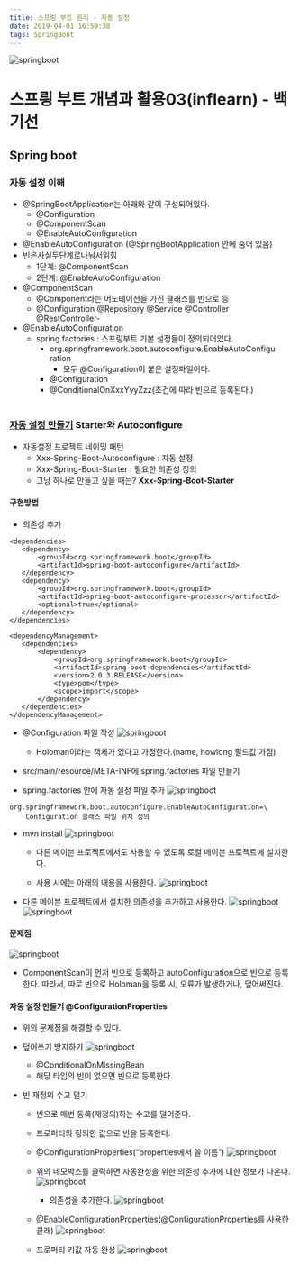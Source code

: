 ```yaml
---
title: 스프링 부트 원리 - 자동 설정
date: 2019-04-01 16:59:38
tags: SpringBoot
---
```

![springboot](/images/springboot_logo.png)
# 스프릥 부트 개념과 활용03(inflearn) - 백기선 
## Spring boot

### 자동 설정 이해
- @SpringBootApplication는 아래와 같이 구성되어있다.
    - @Configuration
    - @ComponentScan
    - @EnableAutoConfiguration
- @EnableAutoConfiguration (@SpringBootApplication 안에 숨어 있음) 
- 빈은사실두단계로나눠서읽힘
    - 1단계: @ComponentScan
    - 2단계: @EnableAutoConfiguration 
- @ComponentScan
    - @Component라는 어노테이션을 가진 클래스를 빈으로 등
    - @Configuration @Repository @Service @Controller @RestController- 
- @EnableAutoConfiguration 
    - spring.factories : 스프링부트 기본 설정들이 정의되어있다.
        - org.springframework.boot.autoconfigure.EnableAutoConfigu ration
            - 모두 @Configuration이 붙은 설정파일이다.
        - @Configuration
        - @ConditionalOnXxxYyyZzz(조건에 따라 빈으로 등록된다.)
<br><br>

### [자동 설정 만들기](https://docs.spring.io/spring-boot/docs/current/reference/htmlsingle/#boot-features-developing-auto-configuration) Starter와 Autoconfigure
- 자동설정 프로젝트 네이밍 패턴
    - Xxx-Spring-Boot-Autoconfigure : 자동 설정
    - Xxx-Spring-Boot-Starter : 필요한 의존성 정의
    - 그냥 하나로 만들고 싶을 때는? **Xxx-Spring-Boot-Starter**
    
#### 구현방법
- 의존성 추가
```
<dependencies>
   <dependency>
       <groupId>org.springframework.boot</groupId>
       <artifactId>spring-boot-autoconfigure</artifactId>
   </dependency>
   <dependency>
       <groupId>org.springframework.boot</groupId>
       <artifactId>spring-boot-autoconfigure-processor</artifactId>
       <optional>true</optional>
   </dependency>
</dependencies>

<dependencyManagement>
   <dependencies>
       <dependency>
           <groupId>org.springframework.boot</groupId>
           <artifactId>spring-boot-dependencies</artifactId>
           <version>2.0.3.RELEASE</version>
           <type>pom</type>
           <scope>import</scope>
       </dependency>
   </dependencies>
</dependencyManagement>
```

- @Configuration 파일 작성
    ![springboot](/images/springboot/springboot02-10.png)
    - Holoman이라는 객체가 있다고 가정한다.(name, howlong 필드값 가짐)
    
- src/main/resource/META-INF에 spring.factories 파일 만들기
- spring.factories 안에 자동 설정 파일 추가
![springboot](/images/springboot/springboot02-11.png)
```
org.springframework.boot.autoconfigure.EnableAutoConfiguration=\
    Configuration 클래스 파일 위치 정의
```

- mvn install
    ![springboot](/images/springboot/springboot02-12.png)
    - 다른 메이븐 프로젝트에서도 사용할 수 있도록 로컬 메이븐 프로젝트에 설치한다.
    
    - 사용 시에는 아래의 내용을 사용한다.
    ![springboot](/images/springboot/springboot02-13.png)
    
- 다른 메이븐 프로젝트에서 설치한 의존성을 추가하고 사용한다.
![springboot](/images/springboot/springboot02-15.png)![springboot](/images/springboot/springboot02-14.png)

#### 문제점
![springboot](/images/springboot/springboot02-16.png)
- ComponentScan이 먼저 빈으로 등록하고 autoConfiguration으로 빈으로 등록한다.
따라서, 따로 빈으로 Holoman을 등록 시, 오류가 발생하거나, 덮어써진다.

#### 자동 설정 만들기 @ConfigurationProperties
- 위의 문제점을 해결할 수 있다.
- 덮어쓰기 방지하기
    ![springboot](/images/springboot/springboot02-17.png)
    - @ConditionalOnMissingBean
    - 해당 타입의 빈이 없으면 빈으로 등록한다.

- 빈 재정의 수고 덜기
    - 빈으로 매번 등록(재정의)하는 수고를 덜어준다.
    - 프로퍼티의 정의한 값으로 빈을 등록한다. 
    - @ConfigurationProperties(“properties에서 쓸 이름”)
    ![springboot](/images/springboot/springboot02-18.png)
    
    - 위의 네모박스를 클릭하면 자동완성을 위한 의존성 추가에 대한 정보가 나온다.
    ![springboot](/images/springboot/springboot02-19.png)
        - 의존성을 추가한다.
        ![springboot](/images/springboot/springboot02-21.png)
        
    - @EnableConfigurationProperties(@ConfigurationProperties를 사용한 클래)
    ![springboot](/images/springboot/springboot02-20.png)
    
    - 프로퍼티 키값 자동 완성
    ![springboot](/images/springboot/springboot02-22.png)
    <br>